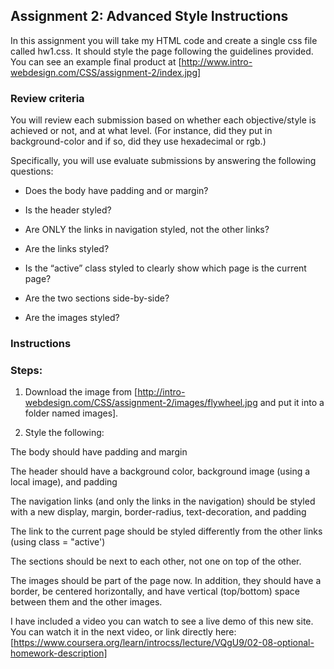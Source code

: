 ## Assignment 2: Advanced Style Instructions

In this assignment you will take my HTML code and create a single css file called hw1.css.  It should style the page following the guidelines provided.  You can see an example final product at  [http://www.intro-webdesign.com/CSS/assignment-2/index.jpg]  

### Review criteria

You will review each submission based on whether each objective/style is achieved or not, and at what level.  (For instance, did they put in background-color and if so, did they use hexadecimal or rgb.)

Specifically, you will use evaluate submissions by answering the following questions: 

* Does the body have padding and or margin?

* Is the header styled?

* Are ONLY the links in navigation styled, not the other links?

* Are the links styled?

* Is the “active” class styled to clearly show which page is the current page?

* Are the two sections side-by-side? 

* Are the images styled?

### Instructions

### Steps:

1) Download the image from [http://intro-webdesign.com/CSS/assignment-2/images/flywheel.jpg and put it into a folder named images]. 

2) Style the following: 

The body should have padding and margin 

The header should have a background color, background image (using a local image), and padding 

The navigation links (and only the links in the navigation) should be styled with a new display, margin, border-radius, text-decoration, and padding 

The link to the current page should be styled differently from the other links (using class = "active') 

The sections should be next to each other, not one on top of the other. 

The images should be part of the page now. In addition, they should have a border, be centered horizontally, and have vertical (top/bottom) space between them and the other images.

I have included a video you can watch to see a live demo of this new site. You can watch it in the next video, or link directly here: [https://www.coursera.org/learn/introcss/lecture/VQgU9/02-08-optional-homework-description]
